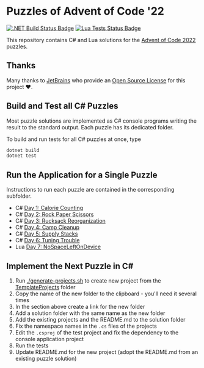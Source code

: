 # Puzzles of Advent of Code '22

[![.NET Build Status Badge](https://github.com/wonderbirds-katas/AdventOfCode2022/workflows/.NET/badge.svg)](https://github.com/wonderbirds-katas/AdventOfCode2022/actions?query=workflow%3A%22.NET%22)
[![Lua Tests Status Badge](https://github.com/wonderbirds-katas/AdventOfCode2022/workflows/Lua/badge.svg)](https://github.com/wonderbirds-katas/AdventOfCode2022/actions?query=workflow%3A%22Lua%22)

This repository contains C# and Lua solutions for the [Advent of Code 2022](https://adventofcode.com/2022/) puzzles.

## Thanks

Many thanks to [JetBrains](https://www.jetbrains.com/?from=dotnet-starter) who provide
an [Open Source License](https://www.jetbrains.com/community/opensource/) for this project ❤️.

## Build and Test all C# Puzzles

Most puzzle solutions are implemented as C# console programs writing the result to the standard
output. Each puzzle has its dedicated folder.

To build and run tests for all C# puzzles at once, type

```sh
dotnet build
dotnet test
```

## Run the Application for a Single Puzzle

Instructions to run each puzzle are contained in the corresponding subfolder.

- C# [Day 1: Calorie Counting](./Day01CountCalories)
- C# [Day 2: Rock Paper Scissors](./Day02RockPaperScissors)
- C# [Day 3: Rucksack Reorganization](./Day03RucksackReorganization)
- C# [Day 4: Camp Cleanup](./Day04CampCleanup)
- C# [Day 5: Supply Stacks](./Day05SupplyStacks)
- C# [Day 6: Tuning Trouble](./Day06TuningTrouble)
- Lua [Day 7: NoSpaceLeftOnDevice](./Day07NoSpaceLeftOnDevice)

## Implement the Next Puzzle in C#

1. Run [./generate-projects.sh](./generate-projects.sh) to create new project from the [TemplateProjects](./TemplateProjects) folder
2. Copy the name of the new folder to the clipboard - you'll need it several times
3. In the section above create a link for the new folder
4. Add a solution folder with the same name as the new folder
5. Add the existing projects and the README.md to the solution folder
6. Fix the namespace names in the `.cs` files of the projects
7. Edit the `.csproj` of the test project and fix the dependency to the console application project
8. Run the tests
9. Update README.md for the new project (adopt the README.md from an existing puzzle solution)
